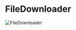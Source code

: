 # FileDownloader
![FileDownloader](https://user-images.githubusercontent.com/72481672/221748514-053e214b-6bf5-4650-aafd-b45bef87fdb7.PNG)

